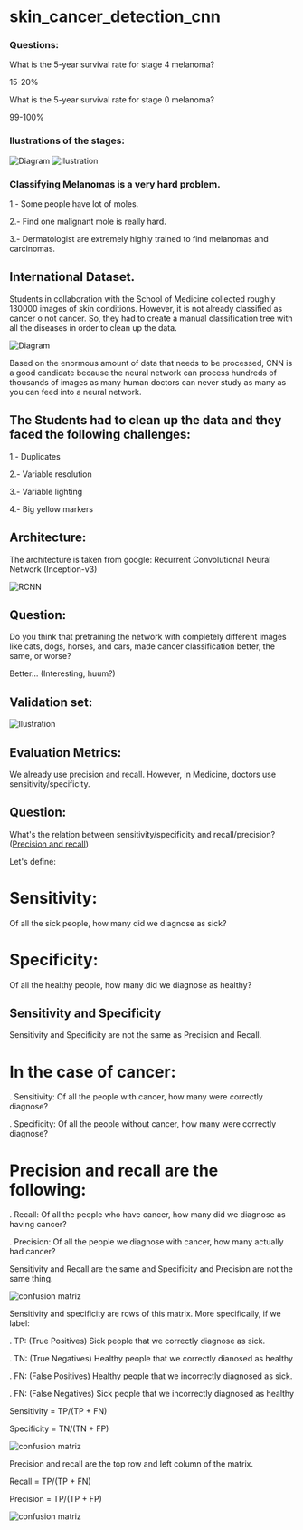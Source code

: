 # skin_cancer_detection_cnn

### Questions: 

What is the 5-year survival rate for stage 4 melanoma?

15-20%

What is the 5-year survival rate for stage 0 melanoma?

99-100%

### Ilustrations of the stages:

![Diagram](/img/diagram.png) ![Ilustration](/img/ilustration.png)

### Classifying Melanomas is a very hard problem.
1.- Some people have lot of moles.

2.- Find one malignant mole is really hard.

3.- Dermatologist are extremely highly trained to find melanomas and carcinomas.


## International Dataset.
Students in collaboration with the School of Medicine collected roughly 130000 images of skin conditions. However, it is not already classified as cancer o not cancer. So, they had to create a manual classification tree with all the diseases in order to clean up the data. 

![Diagram](/img/tree_diseases.png)

Based on the enormous amount of data that needs to be processed, CNN is a good candidate because the neural network can process hundreds of thousands of images as many human doctors can never study as many as you can feed into a neural network. 


## The Students had to clean up the data and they faced the following challenges:

1.- Duplicates

2.- Variable resolution

3.- Variable lighting 

4.- Big yellow markers


## Architecture:

The architecture is taken from google: Recurrent Convolutional Neural Network (Inception-v3)

![RCNN](/img/recurrent_cnn.png)

## Question:

Do you think that pretraining the network with completely different images like cats, dogs, horses, and cars, made cancer classification better, the same, or worse?

Better... (Interesting, huum?)

## Validation set:

![Ilustration](/img/validation_set.png)


## Evaluation Metrics:

We already use precision and recall. However, in Medicine, doctors use sensitivity/specificity.

## Question:

What's the relation between sensitivity/specificity and recall/precision? ([Precision and recall](https://en.wikipedia.org/wiki/Precision_and_recall))


Let's define:

# Sensitivity:
Of all the sick people, how many did we diagnose as sick?

# Specificity:
Of all the healthy people, how many did we diagnose as healthy?

## Sensitivity and Specificity

Sensitivity and Specificity are not the same as Precision and Recall.

# In the case of cancer:

  . Sensitivity: Of all the people with cancer, how many were correctly diagnose?
  
  . Specificity: Of all the people without cancer, how many were correctly diagnose?
  
# Precision and recall are the following:

  . Recall: Of all the people who have cancer, how many did we diagnose as having cancer?
  
  . Precision: Of all the people we diagnose with cancer, how many actually had cancer?
  
Sensitivity and Recall are the same and Specificity and Precision are not the same thing.

![confusion matriz](/img/confusion_matriz.png)

Sensitivity and specificity are rows of this matrix. More specifically, if we label:

  . TP: (True Positives) Sick people that we correctly diagnose as sick.
  
  . TN: (True Negatives) Healthy people that we correctly dianosed as healthy
  
  . FN: (False Positives) Healthy people that we incorrectly diagnosed as sick.
  
  . FN: (False Negatives) Sick people that we incorrectly diagnosed as healthy
  
Sensitivity = TP/(TP + FN)

Specificity = TN/(TN + FP)

![confusion matriz](/img/confusion_matriz_s_s.png)

Precision and recall are the top row and left column of the matrix.

Recall = TP/(TP + FN)

Precision = TP/(TP + FP)

![confusion matriz](/img/confusion_matriz_p_r.png)

